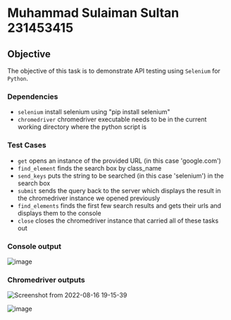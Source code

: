# Muhammad Sulaiman Sultan 231453415

## Objective

The objective of this task is to demonstrate API testing using ```Selenium``` for ```Python```.

### Dependencies
- ```selenium``` install selenium using "pip install selenium"
- ```chromedriver``` chromedriver executable needs to be in the current working directory where the python script is

### Test Cases
- ```get``` opens an instance of the provided URL (in this case 'google.com')
- ```find_element``` finds the search box by class_name
- ```send_keys``` puts the string to be searched (in this case 'selenium') in the search box
- ```submit``` sends the query back to the server which displays the result in the chromedriver instance we opened previously
- ```find_elements``` finds the first few search results and gets their urls and displays them to the console
- ```close``` closes the chromedriver instance that carried all of these tasks out

### Console output
![image](https://user-images.githubusercontent.com/64100540/184901888-bcf588ba-9362-4d47-b6fa-e65828e64703.png)

### Chromedriver outputs
![Screenshot from 2022-08-16 19-15-39](https://user-images.githubusercontent.com/64100540/184902291-f85d9fae-4967-42da-b7db-b960ce64e8e4.png)

![image](https://user-images.githubusercontent.com/64100540/184902061-bfa25ef8-ca05-4fb7-ba50-1cf8e05ac50c.png)

